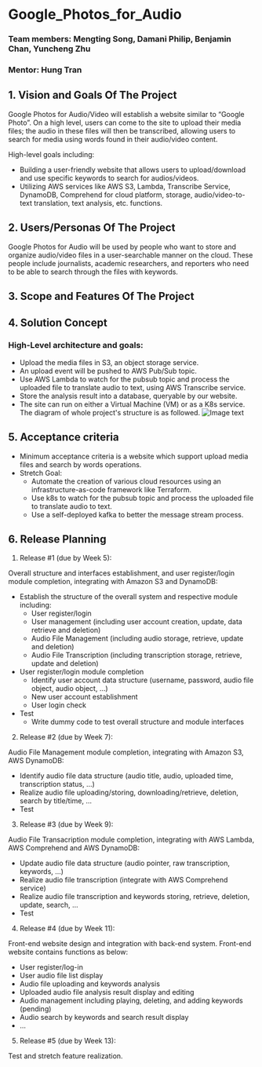 # Google_Photos_for_Audio

### Team members: Mengting Song, Damani Philip, Benjamin Chan,  Yuncheng Zhu
### Mentor: Hung Tran

## 1. Vision and Goals Of The Project
Google Photos for Audio/Video will establish a website similar to “Google Photo”. On a high level, users can come to the site to upload their media files; the audio in these files will then be transcribed, allowing users to search for media using words found in their audio/video content.

High-level goals including:
* Building a user-friendly website that allows users to upload/download and use specific keywords to search for audios/videos.
* Utilizing AWS services like AWS S3, Lambda, Transcribe Service, DynamoDB, Comprehend for cloud platform, storage, audio/video-to-text translation, text analysis, etc. functions.

## 2. Users/Personas Of The Project
Google Photos for Audio will be used by people who want to store and organize audio/video files in a user-searchable manner on the cloud. These people include journalists, academic researchers, and reporters who need to be able to search through the files with keywords.

## 3. Scope and Features Of The Project

## 4. Solution Concept
### High-Level architecture and goals:
* Upload the media files in S3, an object storage service.
* An upload event will be pushed to AWS Pub/Sub topic.
* Use AWS Lambda to watch for the pubsub topic and process the uploaded file to translate audio to text, using AWS Transcribe service.
* Store the analysis result into a database, queryable by our website.
* The site can run on either a Virtual Machine (VM) or as a K8s service.
The diagram of whole project's structure is as followed.
![Image text](https://github.com/MengtingSong/Google_Photos_for_Audio/blob/master/architecture.png)
## 5. Acceptance criteria
* Minimum acceptance criteria is a website which support upload media files and search by words operations.
* Stretch Goal:
    * Automate the creation of various cloud resources using an infrastructure-as-code framework like Terraform.
    * Use k8s to watch for the pubsub topic and process the uploaded file to translate audio to text.
    * Use a self-deployed kafka to better the message stream process.
## 6. Release Planning
1. Release #1 (due by Week 5): 

Overall structure and interfaces establishment, and user register/login module completion, integrating with Amazon S3 and DynamoDB: 
* Establish the structure of the overall system and respective module including:
  * User register/login
  * User management (including user account creation, update, data retrieve and deletion)
  * Audio File Management (including audio storage, retrieve, update and deletion)
  * Audio File Transcription (including transcription storage, retrieve, update and deletion)
* User register/login module completion
  * Identify user account data structure (username, password, audio file object, audio object, ...)
  * New user account establishment
  * User login check
* Test
  * Write dummy code to test overall structure and module interfaces

2. Release #2 (due by Week 7): 

Audio File Management module completion, integrating with Amazon S3, AWS DynamoDB:
* Identify audio file data structure (audio title, audio, uploaded time, transcription status, ...)
* Realize audio file uploading/storing, downloading/retrieve, deletion, search by title/time, ...
* Test

3. Release #3 (due by Week 9): 

Audio File Transacription module completion, integrating with AWS Lambda, AWS Comprehend and AWS DynamoDB:
* Update audio file data structure (audio pointer, raw transcription, keywords, ...) 
* Realize audio file transcription (integrate with AWS Comprehend service)
* Realize audio file transcription and keywords storing, retrieve, deletion, update, search, ...
* Test

4. Release #4 (due by Week 11): 

Front-end website design and integration with back-end system. 
Front-end website contains functions as below:
* User register/log-in
* User audio file list display
* Audio file uploading and keywords analysis
* Uploaded audio file analysis result display and editing
* Audio management including playing, deleting, and adding keywords (pending)
* Audio search by keywords and search result display
* ...

5. Release #5 (due by Week 13): 

Test and stretch feature realization.
